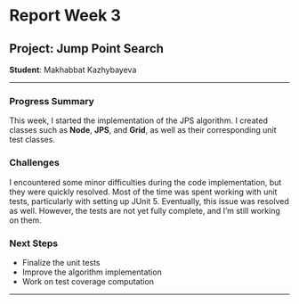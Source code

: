 # Report Week 3

## Project: Jump Point Search  
**Student**: Makhabbat Kazhybayeva  

---

### Progress Summary
This week, I started the implementation of the JPS algorithm. I created classes such as **Node**, **JPS**, and **Grid**, as well as their corresponding unit test classes.


### Challenges
I encountered some minor difficulties during the code implementation, but they were quickly resolved. Most of the time was spent working with unit tests, particularly with setting up JUnit 5. Eventually, this issue was resolved as well. However, the tests are not yet fully complete, and I’m still working on them.


### Next Steps
- Finalize the unit tests
- Improve the algorithm implementation
- Work on test coverage computation

---